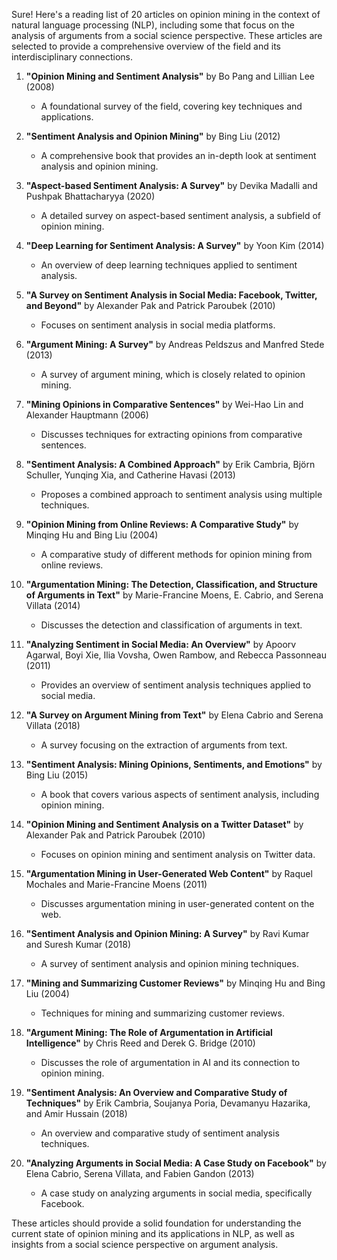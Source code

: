 Sure! Here's a reading list of 20 articles on opinion mining in the context of natural language processing (NLP), including some that focus on the analysis of arguments from a social science perspective. These articles are selected to provide a comprehensive overview of the field and its interdisciplinary connections.

1. **"Opinion Mining and Sentiment Analysis"** by Bo Pang and Lillian Lee (2008)
   - A foundational survey of the field, covering key techniques and applications.

2. **"Sentiment Analysis and Opinion Mining"** by Bing Liu (2012)
   - A comprehensive book that provides an in-depth look at sentiment analysis and opinion mining.

3. **"Aspect-based Sentiment Analysis: A Survey"** by Devika Madalli and Pushpak Bhattacharyya (2020)
   - A detailed survey on aspect-based sentiment analysis, a subfield of opinion mining.

4. **"Deep Learning for Sentiment Analysis: A Survey"** by Yoon Kim (2014)
   - An overview of deep learning techniques applied to sentiment analysis.

5. **"A Survey on Sentiment Analysis in Social Media: Facebook, Twitter, and Beyond"** by Alexander Pak and Patrick Paroubek (2010)
   - Focuses on sentiment analysis in social media platforms.

6. **"Argument Mining: A Survey"** by Andreas Peldszus and Manfred Stede (2013)
   - A survey of argument mining, which is closely related to opinion mining.

7. **"Mining Opinions in Comparative Sentences"** by Wei-Hao Lin and Alexander Hauptmann (2006)
   - Discusses techniques for extracting opinions from comparative sentences.

8. **"Sentiment Analysis: A Combined Approach"** by Erik Cambria, Björn Schuller, Yunqing Xia, and Catherine Havasi (2013)
   - Proposes a combined approach to sentiment analysis using multiple techniques.

9. **"Opinion Mining from Online Reviews: A Comparative Study"** by Minqing Hu and Bing Liu (2004)
   - A comparative study of different methods for opinion mining from online reviews.

10. **"Argumentation Mining: The Detection, Classification, and Structure of Arguments in Text"** by Marie-Francine Moens, E. Cabrio, and Serena Villata (2014)
    - Discusses the detection and classification of arguments in text.

11. **"Analyzing Sentiment in Social Media: An Overview"** by Apoorv Agarwal, Boyi Xie, Ilia Vovsha, Owen Rambow, and Rebecca Passonneau (2011)
    - Provides an overview of sentiment analysis techniques applied to social media.

12. **"A Survey on Argument Mining from Text"** by Elena Cabrio and Serena Villata (2018)
    - A survey focusing on the extraction of arguments from text.

13. **"Sentiment Analysis: Mining Opinions, Sentiments, and Emotions"** by Bing Liu (2015)
    - A book that covers various aspects of sentiment analysis, including opinion mining.

14. **"Opinion Mining and Sentiment Analysis on a Twitter Dataset"** by Alexander Pak and Patrick Paroubek (2010)
    - Focuses on opinion mining and sentiment analysis on Twitter data.

15. **"Argumentation Mining in User-Generated Web Content"** by Raquel Mochales and Marie-Francine Moens (2011)
    - Discusses argumentation mining in user-generated content on the web.

16. **"Sentiment Analysis and Opinion Mining: A Survey"** by Ravi Kumar and Suresh Kumar (2018)
    - A survey of sentiment analysis and opinion mining techniques.

17. **"Mining and Summarizing Customer Reviews"** by Minqing Hu and Bing Liu (2004)
    - Techniques for mining and summarizing customer reviews.

18. **"Argument Mining: The Role of Argumentation in Artificial Intelligence"** by Chris Reed and Derek G. Bridge (2010)
    - Discusses the role of argumentation in AI and its connection to opinion mining.

19. **"Sentiment Analysis: An Overview and Comparative Study of Techniques"** by Erik Cambria, Soujanya Poria, Devamanyu Hazarika, and Amir Hussain (2018)
    - An overview and comparative study of sentiment analysis techniques.

20. **"Analyzing Arguments in Social Media: A Case Study on Facebook"** by Elena Cabrio, Serena Villata, and Fabien Gandon (2013)
    - A case study on analyzing arguments in social media, specifically Facebook.

These articles should provide a solid foundation for understanding the current state of opinion mining and its applications in NLP, as well as insights from a social science perspective on argument analysis.